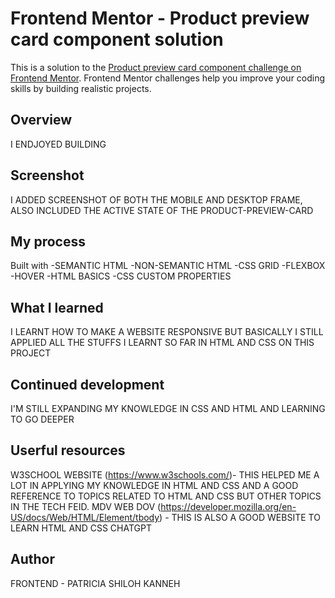# Frontend Mentor - Product preview card component solution

This is a solution to the [Product preview card component challenge on Frontend Mentor](https://www.frontendmentor.io/challenges/product-preview-card-component-GO7UmttRfa). Frontend Mentor challenges help you improve your coding skills by building realistic projects.

## Overview

I ENDJOYED BUILDING

## Screenshot

I ADDED SCREENSHOT OF BOTH THE MOBILE AND DESKTOP FRAME, ALSO INCLUDED THE ACTIVE STATE OF THE PRODUCT-PREVIEW-CARD

## My process

Built with
-SEMANTIC HTML
-NON-SEMANTIC HTML
-CSS GRID
-FLEXBOX
-HOVER
-HTML BASICS
-CSS CUSTOM PROPERTIES

## What I learned

I LEARNT HOW TO MAKE A WEBSITE RESPONSIVE BUT BASICALLY I STILL APPLIED ALL THE STUFFS I LEARNT SO FAR IN HTML AND CSS ON THIS PROJECT

## Continued development

I'M STILL EXPANDING MY KNOWLEDGE IN CSS AND HTML AND LEARNING TO GO DEEPER

## Userful resources

W3SCHOOL WEBSITE (https://www.w3schools.com/)- THIS HELPED ME A LOT IN APPLYING MY KNOWLEDGE IN HTML AND CSS AND A GOOD REFERENCE TO TOPICS RELATED TO HTML AND CSS BUT OTHER TOPICS IN THE TECH FEID. MDV WEB DOV (https://developer.mozilla.org/en-US/docs/Web/HTML/Element/tbody) - THIS IS ALSO A GOOD WEBSITE TO LEARN HTML AND CSS
CHATGPT

## Author

FRONTEND - PATRICIA SHILOH KANNEH
